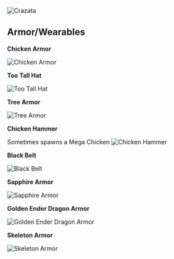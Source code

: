 ![Crazata](screenshots/title.png)

## Armor/Wearables

__Chicken Armor__

![Chicken Armor](screenshots/chickenarmor.png)

__Too Tall Hat__

![Too Tall Hat](screenshots/too_tall_hat.png)

__Tree Armor__

![Tree Armor](screenshots/tree_armor.png)

__Chicken Hammer__

Sometimes spawns a Mega Chicken
![Chicken Hammer](screenshots/chicken_hammer.png)

__Black Belt__

![Black Belt](screenshots/black_belt.png)

__Sapphire Armor__

![Sapphire Armor](screenshots/sapphire_armor.png)

__Golden Ender Dragon Armor__

![Golden Ender Dragon Armor](screenshots/golden_ender_dragon_armor.png)

__Skeleton Armor__

![Skeleton Armor](screenshots/skeleton_armor.png)
